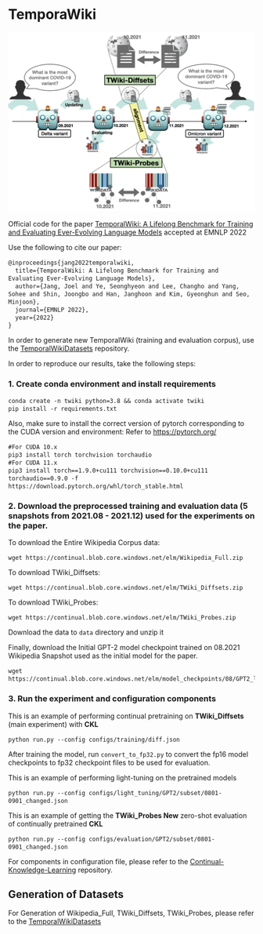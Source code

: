 # TemporaWiki

![alt text](figure1.png "Main Figure")

Official code for the paper [TemporalWiki: A Lifelong Benchmark for Training and Evaluating Ever-Evolving Language Models](https://arxiv.org/abs/2204.14211) accepted at EMNLP 2022

Use the following to cite our paper:
```
@inproceedings{jang2022temporalwiki,
  title={TemporalWiki: A Lifelong Benchmark for Training and Evaluating Ever-Evolving Language Models},
  author={Jang, Joel and Ye, Seonghyeon and Lee, Changho and Yang, Sohee and Shin, Joongbo and Han, Janghoon and Kim, Gyeonghun and Seo, Minjoon},
  journal={EMNLP 2022},
  year={2022}
}
```

In order to generate new TemporalWiki (training and evaluation corpus), use the [TemporalWikiDatasets](https://github.com/CHLee0801/TemporalWikiDatasets) repository.

In order to reproduce our results, take the following steps:
### 1. Create conda environment and install requirements
```
conda create -n twiki python=3.8 && conda activate twiki
pip install -r requirements.txt
```

Also, make sure to install the correct version of pytorch corresponding to the CUDA version and environment:
Refer to https://pytorch.org/
```
#For CUDA 10.x
pip3 install torch torchvision torchaudio
#For CUDA 11.x
pip3 install torch==1.9.0+cu111 torchvision==0.10.0+cu111 torchaudio==0.9.0 -f https://download.pytorch.org/whl/torch_stable.html
```

### 2. Download the preprocessed training and evaluation data (5 snapshots from 2021.08 - 2021.12) used for the experiments on the paper.
To download the Entire Wikipedia Corpus data:
```
wget https://continual.blob.core.windows.net/elm/Wikipedia_Full.zip
```

To download TWiki_Diffsets:
```
wget https://continual.blob.core.windows.net/elm/TWiki_Diffsets.zip
```

To download TWiki_Probes:
```
wget https://continual.blob.core.windows.net/elm/TWiki_Probes.zip
```

Download the data to ```data``` directory and unzip it

Finally, download the Initial GPT-2 model checkpoint trained on 08.2021 Wikipedia Snapshot used as the initial model for the paper.
```
wget https://continual.blob.core.windows.net/elm/model_checkpoints/08/GPT2_large_08_full.ckpt
```


### 3. Run the experiment and configuration components
This is an example of performing continual pretraining on **TWiki_Diffsets** (main experiment) with **CKL**
```
python run.py --config configs/training/diff.json
```

After training the model, run ```convert_to_fp32.py``` to convert the fp16 model checkpoints to fp32 checkpoint files to be used for evaluation.

This is an example of performing light-tuning on the pretrained models
```
python run.py --config configs/light_tuning/GPT2/subset/0801-0901_changed.json
```
This is an example of getting the **TWiki_Probes New** zero-shot evaluation of continually pretrained **CKL**
```
python run.py --config configs/evaluation/GPT2/subset/0801-0901_changed.json
```

For components in configuration file, please refer to the [Continual-Knowledge-Learning](https://github.com/joeljang/continual-knowledge-learning) repository.

## Generation of Datasets

For Generation of Wikipedia_Full, TWiki_Diffsets, TWiki_Probes, please refer to the [TemporalWikiDatasets](https://github.com/CHLee0801/TemporalWikiDatasets)
